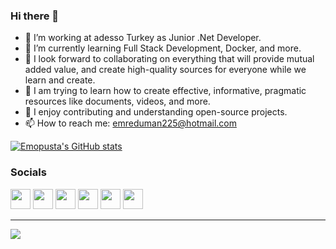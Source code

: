 ### Hi there 👋

- 🔭 I’m working at adesso Turkey as Junior .Net Developer.
- 🌱 I’m currently learning Full Stack Development, Docker, and more.
- 👯 I look forward to collaborating on everything that will provide mutual added value, and create high-quality sources for everyone while we learn and create.
- 📄 I am trying to learn how to create effective, informative, pragmatic resources like documents, videos, and more.
- 💪 I enjoy contributing and understanding open-source projects.
- 📫 How to reach me: emreduman225@hotmail.com


<a href="http://www.github.com/Emopusta"><img src="https://github-readme-stats.vercel.app/api?username=Emopusta&show_icons=true&hide=&count_private=true&title_color=0891b2&text_color=ffffff&icon_color=0891b2&bg_color=1c1917&hide_border=true&show_icons=true" alt="Emopusta's GitHub stats" /></a>

### Socials


<p align="left"> 
<a href="https://discord.com/users/emopusta" target="_blank" rel="noreferrer"><img src="https://cdn.simpleicons.org/discord" width="32" height="32" /></a>
<a href="https://medium.com/@Emopusta" target="_blank"><img src="https://cdn.simpleicons.org/medium" width="32" height="32"></a> 
<a href="https://www.linkedin.com/in/emreduman-Emopusta" target="_blank" rel="noreferrer"><img src="https://cdn.simpleicons.org/linkedin" width="32" height="32" /></a>
<a href="https://www.youtube.com/@emreduman225" target="_blank" rel="noreferrer"><img src="https://cdn.simpleicons.org/youtube" width="32" height="32" /></a>
<a href="https://www.reddit.com/user/Emopusta/" target="_blank" rel="noreferrer"><img src="https://cdn.simpleicons.org/reddit" width="32" height="32" /></a>
<a href="https://stackoverflow.com/users/14473087/emopusta?tab=profile" target="_blank" rel="noreferrer"><img src="https://cdn.simpleicons.org/stackoverflow" width="32" height="32" /></a>
</p>
<hr>

![](https://komarev.com/ghpvc/?username=Emopusta&label=PROFILE+VIEWS&style=plastic&abbreviated=true&color=brightgreen)
